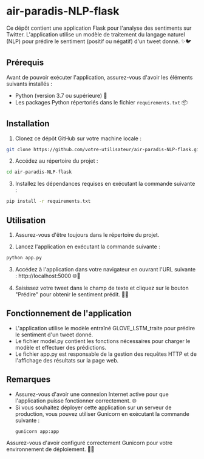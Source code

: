 # air-paradis-NLP-flask

Ce dépôt contient une application Flask pour l'analyse des sentiments sur Twitter. L'application utilise un modèle de traitement du langage naturel (NLP) pour prédire le sentiment (positif ou négatif) d'un tweet donné. ✨🐦

## Prérequis

Avant de pouvoir exécuter l'application, assurez-vous d'avoir les éléments suivants installés :

- Python (version 3.7 ou supérieure) 🐍
- Les packages Python répertoriés dans le fichier `requirements.txt` 📦

## Installation

1. Clonez ce dépôt GitHub sur votre machine locale :
```bash
git clone https://github.com/votre-utilisateur/air-paradis-NLP-flask.git
```
   
2. Accédez au répertoire du projet :
  ```bash
  cd air-paradis-NLP-flask
  ```

3. Installez les dépendances requises en exécutant la commande suivante :
  ```bash
  pip install -r requirements.txt
  ```

## Utilisation

1. Assurez-vous d'être toujours dans le répertoire du projet.

2. Lancez l'application en exécutant la commande suivante :
  ```bash
  python app.py
  ```

3. Accédez à l'application dans votre navigateur en ouvrant l'URL suivante : http://localhost:5000 🌐🚀

4. Saisissez votre tweet dans le champ de texte et cliquez sur le bouton "Prédire" pour obtenir le sentiment prédit. 💭🔮

## Fonctionnement de l'application
- L'application utilise le modèle entraîné GLOVE_LSTM_traite pour prédire le sentiment d'un tweet donné.
- Le fichier model.py contient les fonctions nécessaires pour charger le modèle et effectuer des prédictions.
- Le fichier app.py est responsable de la gestion des requêtes HTTP et de l'affichage des résultats sur la page web.

## Remarques
- Assurez-vous d'avoir une connexion Internet active pour que l'application puisse fonctionner correctement. 🌐
- Si vous souhaitez déployer cette application sur un serveur de production, vous pouvez utiliser Gunicorn en exécutant la commande suivante :
  ```bash
  gunicorn app:app
  ```

Assurez-vous d'avoir configuré correctement Gunicorn pour votre environnement de déploiement. 🚀🔧
